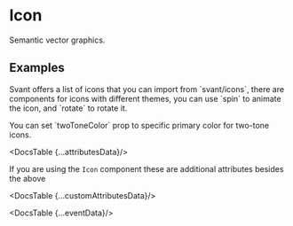 # Icon
Semantic vector graphics.

## Examples

<Example
  id="icon-demo-basic"
  title="Basic"
  demoComponent="{Basic}"
  demoCode="{BasicCode}">
  <p slot="description">
   Svant offers a list of icons that you can import from `svant/icons`, there are components for icons with different themes, you can use `spin` to animate the icon, and `rotate` to rotate it. </p>
</Example>


<Example
  id="icon-demo-twotone"
  title="Two-tone icons"
  demoComponent="{TwoTone}"
  demoCode="{TwoToneCode}">
  <p slot="description">
  You can set `twoToneColor` prop to specific primary color for two-tone icons.
  </p>
</Example>

<Example
  id="icon-demo-twotone"
  title="Custom Icon"
  demoComponent="{CustomIcons}"
  demoCode="{CustomIconsCode}">
  <p slot="description">
  </p>
</Example>

<DocsTable {...attributesData}/>

 If you are using the `Icon` component these are additional attributes besides the above

<DocsTable {...customAttributesData}/>

<DocsTable {...eventData}/>

<script>
  import Example from 'docs/src/components/Example.svelte';
  
  import DocsTable from 'docs/src/components/DocsTable.svelte'

  import Basic from './demos/basic.demo.svelte'
  import BasicCode from './demos/basic.demo.txt'
  import TwoTone from './demos/twotone.demo.svelte'
  import TwoToneCode from './demos/twotone.demo.txt'
  import CustomIcons from './demos/custom.demo.svelte'
  import CustomIconsCode from './demos/custom.demo.txt'

  const attributesData = {
    title: 'Common Attributes',
    columns: ['Property', 'Description', 'Type', 'Default'],
    data: [
      {
        property: 'class',
        description: 'Class of Icon',
        type: 'String | Object',
        default: '-'
      },
      {
        property: 'style',
        description: 'Style properties of icon, like fontSize and color',
        type: 'String | Object',
        default: '-'
      },
      {
        property: 'spin',
        description: 'Rotate icon with animation',
        type: 'Boolean',
        default: 'false'
      },
      {
        property: 'rotate',
        description: 'Rotate by n degrees (not working in IE9)',
        type: 'Number',
        default: '-'
      },
      {
        property: 'twoToneColor',
        description: 'Only supports the two-tone icon. Specify the primary color.',
        type: 'String (hex color)',
        default: '-'
      },
    ]
  };
  
  const customAttributesData = {
    title: 'Custom Icon attributes',
    columns: ['Property', 'Description', 'Type', 'Default'],
    data: [
      {
        property: 'component',
        description: 'SvelteComponent containing svg',
        type: 'SvelteComponent',
        default: '-'
      },
    ]
  };
  
  const eventData = {
    title: 'Events',
    columns: ['Name', 'Description'],
    data: [
      {
        name: 'click',
        description: 'Specify a function that will be called when a user clicks the icon.'
      },
    ]
  }
</script>
